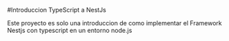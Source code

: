 #Introduccion TypeScript a NestJs

Este proyecto es solo una introduccion de como implementar el Framework Nestjs con typescript  en un entorno node.js